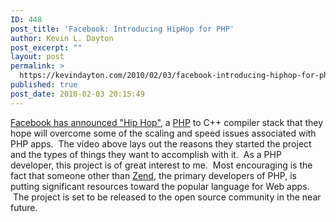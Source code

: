 ```yaml
---
ID: 448
post_title: 'Facebook: Introducing HipHop for PHP'
author: Kevin L. Dayton
post_excerpt: ""
layout: post
permalink: >
  https://kevindayton.com/2010/02/03/facebook-introducing-hiphop-for-php/
published: true
post_date: 2010-02-03 20:15:49
---
```



<a title="http://developers.facebook.com/news.php?blog=1&amp;story=358" href="http://developers.facebook.com/news.php?blog=1&amp;story=358" target="_blank">Facebook has announced "Hip Hop"</a>, a <a title="http://php.net" href="http://php.net" target="_blank">PHP</a> to C++ compiler stack that they hope will overcome some of the scaling and speed issues associated with PHP apps.  The video above lays out the reasons they started the project and the types of things they want to accomplish with it.  As a PHP developer, this project is of great interest to me.  Most encouraging is the fact that someone other than <a title="http://zend.com" href="http://zend.com" target="_blank">Zend</a>, the primary developers of PHP, is putting significant resources toward the popular language for Web apps.  The project is set to be released to the open source community in the near future.